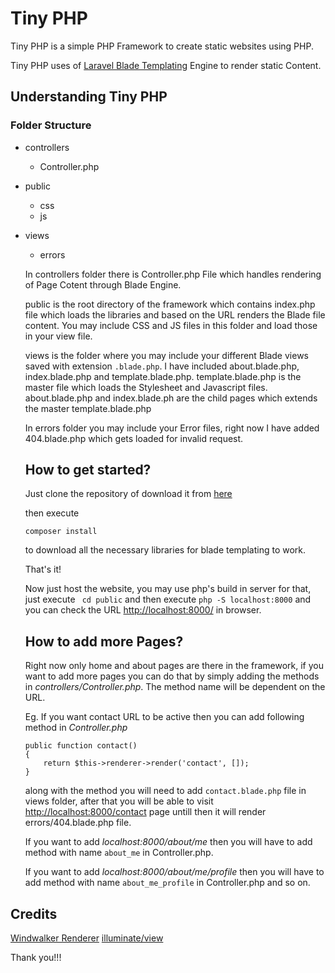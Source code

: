 # Tiny PHP

Tiny PHP is a simple PHP Framework to create static websites using PHP.

Tiny PHP uses of [Laravel Blade Templating](https://laravel.com/docs/5.4/blade) Engine to render static Content.

## Understanding Tiny PHP
### Folder Structure
- controllers
  - Controller.php
- public
  - css
  - js
- views
  - errors
  
  In controllers folder there is Controller.php File which handles rendering of Page Cotent through Blade Engine.
  
  
  public is the root directory of the framework which contains index.php file which loads the libraries and based on the URL renders the Blade file content. 
  You may include CSS and JS files in this folder and load those in your view file.
  
  
  views is the folder where you may include your different Blade views saved with extension `.blade.php`.
  I have included about.blade.php, index.blade.php and template.blade.php.
  template.blade.php is the master file which loads the Stylesheet and Javascript files.
  about.blade.php and index.blade.ph are the child pages which extends the master template.blade.php
  
  
  In errors folder you may include your Error files, right now I have added 404.blade.php which gets loaded for invalid request.
  
  ## How to get started?
  
  Just clone the repository of download it from [here](https://github.com/akshaykhale1992/TinyPHP/archive/master.zip)
  
  then execute
  ```
  composer install
  ```
  
  to download all the necessary libraries for blade templating to work.
  
  That's it!
  
  Now just host the website, you may use php's build in server for that, just execute ``` cd public``` 
  and then execute ```php -S localhost:8000``` and you can check the URL 
  [http://localhost:8000/](http://localhost:8000/contact) in browser.
  
  ## How to add more Pages?
  
  Right now only home and about pages are there in the framework, if you want to add more pages you can do that by simply
  adding the methods in *controllers/Controller.php*. The method name will be dependent on the URL.
  
  Eg. If you want contact URL to be active then you can add following method in *Controller.php*
  
  ```
  public function contact()
  {
	  return $this->renderer->render('contact', []);
  }
  ```
  
  along with the method you will need to add `contact.blade.php` file in views folder,
  after that you will be able to visit [http://localhost:8000/contact](http://localhost:8000/contact) page untill then it will render
  errors/404.blade.php file.
  
  If you want to add *localhost:8000/about/me* then you will have to add method with name `about_me` in Controller.php.
  
  If you want to add *localhost:8000/about/me/profile* then you will have to add method with name `about_me_profile` in Controller.php
  and so on.
  
  
## Credits
[Windwalker Renderer](https://github.com/ventoviro/windwalker-renderer)
[illuminate/view](https://github.com/laravel/framework)

 
Thank you!!!
  
  
